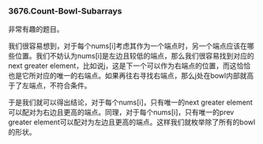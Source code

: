### 3676.Count-Bowl-Subarrays

非常有趣的题目。

我们很容易想到，对于每个nums[i]考虑其作为一个端点时，另一个端点应该在哪些位置。我们不妨认为nums[i]是左边且较低的端点，那么我们很容易找到对应的next greater element，比如说j，这是下一个可以作为右端点的位置，而这恰恰也是它所对应的唯一的右端点。如果再往右寻找右端点，那么j处在bowl内部就高于了左端点，不符合条件。

于是我们就可以得出结论，对于每个nums[i]，只有唯一的next greater element可以配对为右边且更高的端点。同理，对于每个nums[i]，只有唯一的prev greater element可以配对为左边且更高的端点。这样我们就枚举除了所有的bowl的形状。
